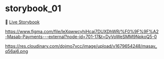 # storybook_01

🚀 [Live Storybook](https://6346c29f12cb3212588eb719-kysdmcdpcq.chromatic.com/?path=/story/card01--regular)

https://www.figma.com/file/leXqwwcyhiHcai7DUXDhWR/%F0%9F%9F%A2-Masab-Payments---external?node-id=701-17&t=DyVoWeSMM9NpkoQ5-0

https://res.cloudinary.com/dojmo7vcc/image/upload/v1679654248/masav_q56aj6.png
